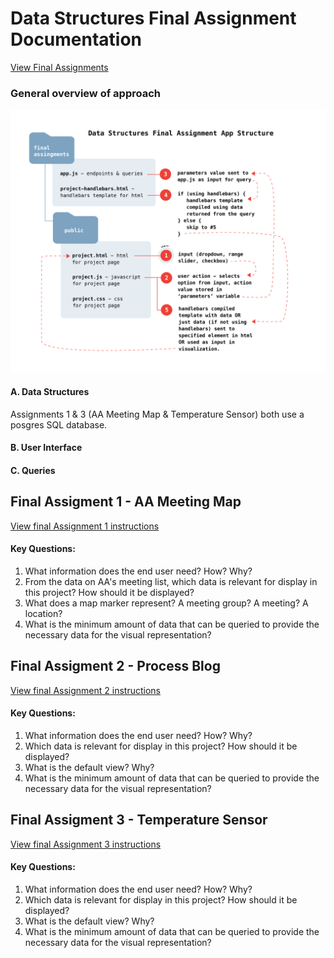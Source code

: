 # Data Structures Final Assignment Documentation

[View Final Assignments](http://52.90.218.227:8080)

### General overview of approach

![diagram](documentation/diagram.png)


#### A. Data Structures

Assignments 1 & 3 (AA Meeting Map & Temperature Sensor) both use a posgres SQL database.

#### B. User Interface



#### C. Queries





## Final Assigment 1 - AA Meeting Map
[View final Assignment 1 instructions](https://github.com/visualizedata/data-structures/blob/master/final_assignment_1.md#final-assignment-1)

#### Key Questions:
1. What information does the end user need? How? Why?
2. From the data on AA's meeting list, which data is relevant for display in this project? How should it be displayed?
3. What does a map marker represent? A meeting group? A meeting? A location?
4. What is the minimum amount of data that can be queried to provide the necessary data for the visual representation?

## Final Assigment 2 - Process Blog
[View final Assignment 2 instructions](https://github.com/visualizedata/data-structures/blob/master/final_assignment_2.md)

#### Key Questions:

1. What information does the end user need? How? Why?
2. Which data is relevant for display in this project? How should it be displayed?
3. What is the default view? Why?
4. What is the minimum amount of data that can be queried to provide the necessary data for the visual representation?

## Final Assigment 3 - Temperature Sensor
[View final Assignment 3 instructions](https://github.com/visualizedata/data-structures/blob/master/final_assignment_3.md)

#### Key Questions:

1. What information does the end user need? How? Why?
2. Which data is relevant for display in this project? How should it be displayed?
3. What is the default view? Why?
4. What is the minimum amount of data that can be queried to provide the necessary data for the visual representation?
